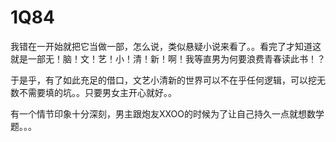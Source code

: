 # 1Q84

我错在一开始就把它当做一部，怎么说，类似悬疑小说来看了。。看完了才知道这就是一部无！脑！文！艺！小！清！新！啊！我等直男为何要浪费青春读此书！？

于是乎，有了如此充足的借口，文艺小清新的世界可以不在乎任何逻辑，可以挖无数不需要填的坑。。只要男女主开心就好。。

有一个情节印象十分深刻，男主跟炮友XXOO的时候为了让自己持久一点就想数学题。。。